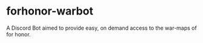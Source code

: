 # forhonor-warbot
 A Discord Bot aimed to provide easy, on demand access to the war-maps of for honor.
